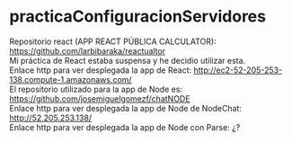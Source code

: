 # practicaConfiguracionServidores

Repositorio react (APP REACT PÚBLICA CALCULATOR): https://github.com/larbibaraka/reactualtor
</br>
Mi práctica de React estaba suspensa y he decidio utilizar esta.
</br>
Enlace http para ver desplegada la app de React: http://ec2-52-205-253-138.compute-1.amazonaws.com/
</br>
El repositorio utilizado para la app de Node es: https://github.com/josemiguelgomezf/chatNODE
</br>
Enlace http para ver desplegada la app de Node de NodeChat: http://52.205.253.138/
</br>
Enlace http para ver desplegada la app de Node con Parse: ¿?

